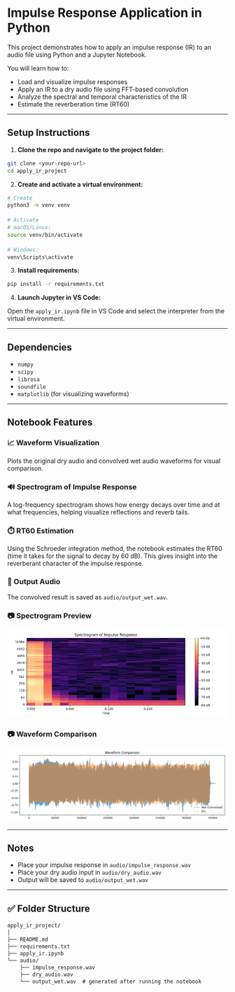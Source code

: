# Impulse Response Application in Python

This project demonstrates how to apply an impulse response (IR) to an audio file using Python and a Jupyter Notebook.

You will learn how to:

- Load and visualize impulse responses
- Apply an IR to a dry audio file using FFT-based convolution
- Analyze the spectral and temporal characteristics of the IR
- Estimate the reverberation time (RT60)

---

## Setup Instructions

1. **Clone the repo and navigate to the project folder:**

```bash
git clone <your-repo-url>
cd apply_ir_project
````

2. **Create and activate a virtual environment:**

```bash
# Create
python3 -m venv venv

# Activate
# macOS/Linux:
source venv/bin/activate

# Windows:
venv\Scripts\activate
```

3. **Install requirements:**

```bash
pip install -r requirements.txt
```

4. **Launch Jupyter in VS Code:**

Open the `apply_ir.ipynb` file in VS Code and select the interpreter from the virtual environment.

---

## Dependencies

* `numpy`
* `scipy`
* `librosa`
* `soundfile`
* `matplotlib` (for visualizing waveforms)

---

## Notebook Features

### 📈 Waveform Visualization

Plots the original dry audio and convolved wet audio waveforms for visual comparison.

### 🔊 Spectrogram of Impulse Response

A log-frequency spectrogram shows how energy decays over time and at what frequencies, helping visualize reflections and reverb tails.

### ⏱️ RT60 Estimation

Using the Schroeder integration method, the notebook estimates the RT60 (time it takes for the signal to decay by 60 dB). This gives insight into the reverberant character of the impulse response.

### 💾 Output Audio

The convolved result is saved as `audio/output_wet.wav`.

### 📷 Spectrogram Preview

![Spectrogram of Impulse Response](preview/spectrogram.png)

### 📷 Waveform Comparison

![Waveform Comparison](preview/waveform.png)

---

## Notes

* Place your impulse response in `audio/impulse_response.wav`
* Place your dry audio input in `audio/dry_audio.wav`
* Output will be saved to `audio/output_wet.wav`

---

## ✅ Folder Structure

```
apply_ir_project/
│
├── README.md
├── requirements.txt
├── apply_ir.ipynb
└── audio/
    ├── impulse_response.wav
    ├── dry_audio.wav
    └── output_wet.wav  # generated after running the notebook
```
